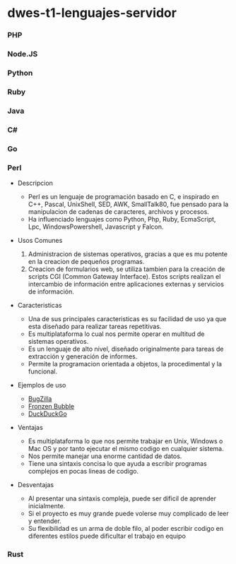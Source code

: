 # dwes-t1-lenguajes-servidor

### PHP

### Node.JS

### Python

### Ruby

### Java

### C#

### Go

### Perl
- Descripcion
  - Perl es un lenguaje de programación basado en C, e inspirado en C++, Pascal, UnixShell, SED, AWK, SmallTalk80, fue pensado para la manipulacion de cadenas de caracteres, archivos y procesos.
  - Ha influenciado lenguajes como Python, Php, Ruby, EcmaScript, Lpc, WindowsPowershell, Javascript y Falcon.
    
- Usos Comunes
  1. Administracion de sistemas operativos, gracias a que es mu potente en la creacion de pequeños programas.
  2. Creacion de formularios web, se utiliza tambien para la creación de scripts CGI (Common Gateway Interface). Estos scripts realizan el intercambio de
     información entre aplicaciones externas y servicios de información.
     
- Caracteristicas
  - Una de sus principales caracteristicas es su facilidad de uso ya que esta diseñado para realizar tareas repetitivas.
  - Es multiplataforma lo cual nos permite operar en multitud de sistemas operativos.
  - Es un lenguaje de alto nivel, diseñado originalmente para tareas de extracción y generación de informes.
  - Permite la programacion orientada a objetos, la procedimental y la funcional.
    
- Ejemplos de uso
  - [BugZilla](https://www.bugzilla.org/)
  - [Fronzen Bubble](https://play.google.com/store/apps/details?id=org.jfedor.frozenbubble&hl=es)
  - [DuckDuckGo](https://duckduckgo.com/)

- Ventajas
  - Es multiplataforma lo que nos permite trabajar en Unix, Windows o Mac OS y por tanto ejecutar el mismo codigo en cualquier sistema.
  - Nos permite manejar una enorme cantidad de datos.
  - Tiene una sintaxis concisa lo que ayuda a escribir programas complejos en pocas lineas de codigo.

- Desventajas
  - Al presentar una sintaxis compleja, puede ser dificil de aprender inicialmente.
  - Si el proyecto es muy grande puede volerse muy complicado de leer y entender.
  - Su flexibilidad es un arma de doble filo, al poder escribir codigo en diferentes estilos puede dificultar el trabajo en equipo










### Rust

